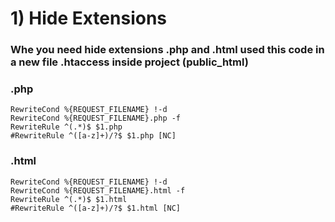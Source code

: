 # 1) Hide Extensions 
### Whe you need hide extensions .php and .html used this code in a new file .htaccess inside project (public_html)

### .php

```
RewriteCond %{REQUEST_FILENAME} !-d
RewriteCond %{REQUEST_FILENAME}.php -f
RewriteRule ^(.*)$ $1.php
#RewriteRule ^([a-z]+)/?$ $1.php [NC]
```

### .html

```
RewriteCond %{REQUEST_FILENAME} !-d
RewriteCond %{REQUEST_FILENAME}.html -f
RewriteRule ^(.*)$ $1.html
#RewriteRule ^([a-z]+)/?$ $1.html [NC]
```
